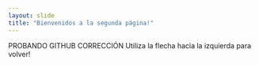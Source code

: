 ```yaml
---
layout: slide
title: "Bienvenidos a la segunda página!"
---
```

PROBANDO GITHUB CORRECCIÓN
Utiliza la flecha hacia la izquierda para volver!
